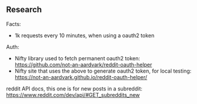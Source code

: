 ## Research

Facts:
- 1k requests every 10 minutes, when using a oauth2 token

Auth:
- Nifty library used to fetch permanent oauth2 token: https://github.com/not-an-aardvark/reddit-oauth-helper
- Nifty site that uses the above to generate oauth2 token, for local testing: https://not-an-aardvark.github.io/reddit-oauth-helper/

reddit API docs, this one is for new posts in a subreddit: https://www.reddit.com/dev/api/#GET_subreddits_new



